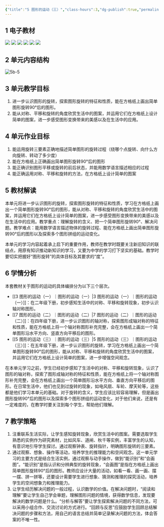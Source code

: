```yaml
---
{"title":"5 图形的运动（三）","class-hours":3,"dg-publish":true,"permalink":"/4 单元教学/5B 五下/5 图形的运动（三）/","dgPassFrontmatter":true,"noteIcon":""}
---
```



## 1 电子教材

<p class="grid-4">
	<img loading="lazy" decoding="async" src="https://book.pep.com.cn/1221001502141/files/mobile/89.jpg">
	<img loading="lazy" decoding="async" src="https://book.pep.com.cn/1221001502141/files/mobile/90.jpg">
	<img loading="lazy" decoding="async" src="https://book.pep.com.cn/1221001502141/files/mobile/91.jpg">
	<img loading="lazy" decoding="async" src="https://book.pep.com.cn/1221001502141/files/mobile/92.jpg">
	<img loading="lazy" decoding="async" src="https://book.pep.com.cn/1221001502141/files/mobile/93.jpg">
	<img loading="lazy" decoding="async" src="https://book.pep.com.cn/1221001502141/files/mobile/94.jpg">
</p>

## 2 单元内容结构

![5b-5](https://r2.edui123.com/2023/04/5b-5.png)

## 3 单元教学目标

1. 进一步认识图形的旋转，探索图形旋转的特征和性质，能在方格纸上画出简单图形旋转90°后的图形。
2. 能从对称、平移和旋转的角度欣赏生活中的图案，并运用它们在方格纸上设计简单的图案，进一步感受图形变换带来的美感以及在生活中的应用。

## 4 单元作业目标

1. 能运用旋转三要素正确地描述简单图形的旋转过程（绕哪个点旋转、向什么方向旋转、转动了多少度）
2. 能在方格纸上正确画出简单图形旋转90°后的图形
3. 能正确识别图形平移或旋转的前后状态，并能用数学语言描述相应的过程
4. 能正确运用对称、平移和旋转的方法，在方格纸上设计简单的图案

## 5 教材解读

本单元将进一步认识图形的旋转，探索图形旋转的特征和性质，学习在方格纸上画出一个简单图形旋转90°后的图形，能从对称、平移和旋转的角度欣赏生活中的图案，并运用它们在方格纸上设计简单的图案，进一步感受图形变换带来的美感以及在生活中的应用。教学重点：理解旋转的含义、把一个简单图形旋转90°、解决问题。教学难点：能用数学语言描述物体的旋转过程、能在方格纸上画出简单图形旋转90°后的图形以及探索多个图形拼组的运动变化。

本单元的学习内容起着承上启下的重要作用，教师在教学时既要关注新旧知识的联结点，用原有知识推动新知识的学习，又要为中学的学习打下坚实的基础。教学时要切实把握好“图形旋转”的具体目标及其要求的“度”。

## 6 学情分析

本套教材关于图形的运动的具体编排分为以下三个层次。

- [[3 图形的运动（一）｜图形的运动（一）\|3 图形的运动（一）｜图形的运动（一）]]：在二年级下册，初步感知生活中的对称、平移和旋转现象，初步认识轴对称图形。
- [[7 图形的运动（二）｜图形的运动（二）\|7 图形的运动（二）｜图形的运动（二）]]：在四年级下册，进一步认识图形的轴对称，探索图形成轴对称的特征和性质，能在方格纸上将一个轴对称图形补充完整，会在方格纸上画出一个简单图形沿水平方向、竖直方向平移后的图形。
- [[5 图形的运动（三）｜图形的运动（三）\|5 图形的运动（三）｜图形的运动（三）]]：在五年级下册，进一步认识图形的旋转，学习在方格纸上画出一个简单图形旋转90°后的图形，能从对称、平移和旋转的角度欣赏生活中的图案，并运用它们在方格纸上设计简单的图案，进一步增强空间观念。

在本单元学习之前，学生已经初步感知了生活中的对称、平移和旋转现象，认识了图形的轴对称，探索了图形成轴对称的特征和性质，能在方格纸上将一个轴对称图形补充完整，会在方格纸上画出一个简单图形沿水平方向、垂直方向平移后的图形。在日常生活中，他们也见到过旋转的现象，如电风扇、车轮、摩天轮等，这些都是他们学习本单元的基础。对于旋转的含义，学生应该比较容易理解，但是画出图形旋转90°后的图形以及探索多个图形拼组的运动变化，对于他们来说，还是有一定难度的，在教学时要关注到每个学生，帮助他们理解。

## 7 教学策略

1. 注重联系生活实际，让学生感知旋转现象，欣赏生活中的图案。需要选取学生熟悉的实例作为研究素材，比如风车、道闸、秋千等实例，丰富学生的认知，有意识地引导学生探讨。通过观察钟表、旋转指针，明确图形旋转的三要素。
2. 通过观察、想象、操作等活动，培养学生的推理能力和空间观念。这一单元学习的主要方式是结合生活实例，通过观察与动手操作，做到“能识别”和“会画图”。“能识别”是指认识和分辨典型的旋转现象，“会画图”是指在方格纸上画出简单图形旋转90°后的图形。教师应设计大量的活动，如看一看、画一画、摆一摆、拼一拼等，还要设计需要学生进行想象、猜测和推理的探究活动，培养学生的空间想象力和推理能力。
3. 让学生经历解决问题的一般过程，认识数学的价值。在解决问题时，“阅读和理解”要让学生自己学会审题，理解图形问题的情境，获得数学信息，发现要解决的数学问题是什么。“分析与解答”要让学生探索解决问题的不同方法，可以采用小组合作、交流讨论的方式进行。“回顾与反思”应鼓励学生回顾总结解决问题的步骤和方法，用自己的语言总结并简单记录解决问题的方法，体会答案的不唯一性。